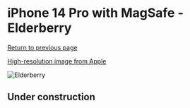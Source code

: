 # iPhone 14 Pro with MagSafe - Elderberry

[Return to previous page](/iphone_14)

[High-resolution image from Apple](https://store.storeimages.cdn-apple.com/8756/as-images.apple.com/is/MPTK3?wid=4500&hei=4500&fmt=png)

<div style="width: 500px"><img src="/almost_uncompressed/MPTK3.webp" alt="Elderberry"></div>

## Under construction
